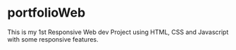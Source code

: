 # portfolioWeb
This is my 1st Responsive Web dev Project using HTML, CSS and Javascript with some responsive features.
